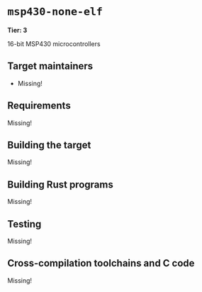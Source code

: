 # `msp430-none-elf`

**Tier: 3**

16-bit MSP430 microcontrollers

## Target maintainers

- Missing!

## Requirements

Missing!

## Building the target

Missing!

## Building Rust programs

Missing!

## Testing

Missing!

## Cross-compilation toolchains and C code

Missing!
